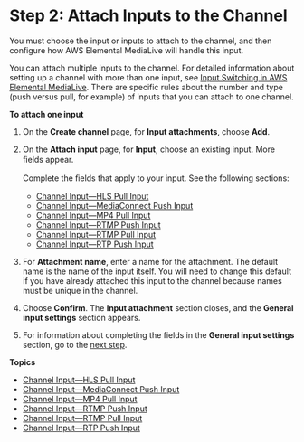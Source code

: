 # Step 2: Attach Inputs to the Channel<a name="creating-a-channel-step2"></a>

You must choose the input or inputs to attach to the channel, and then configure how AWS Elemental MediaLive will handle this input\. 

You can attach multiple inputs to the channel\. For detailed information about setting up a channel with more than one input, see [Input Switching in AWS Elemental MediaLive](scheduled-input-switching.md)\. There are specific rules about the number and type \(push versus pull, for example\) of inputs that you can attach to one channel\.

**To attach one input**

1. On the **Create channel** page, for **Input attachments**, choose **Add**\.

1. On the **Attach input** page, for **Input**, choose an existing input\. More ﬁelds appear\. 

   Complete the ﬁelds that apply to your input\. See the following sections:
   + [Channel Input—HLS Pull Input](input-hls-pull.md)
   + [Channel Input—MediaConnect Push Input](input-mediaconnect-push.md)
   + [Channel Input—MP4 Pull Input](input-mp4-pull.md)
   + [Channel Input—RTMP Push Input](input-rtmp-push.md)
   +  [Channel Input—RTMP Pull Input](input-rtmp-pull.md) 
   + [Channel Input—RTP Push Input](input-rtp-push.md) 

1. For **Attachment name**, enter a name for the attachment\. The default name is the name of the input itself\. You will need to change this default if you have already attached this input to the channel because names must be unique in the channel\.

1. Choose **Confirm**\. The **Input attachment** section closes, and the **General input settings** section appears\.

1. For information about completing the fields in the **General input settings** section, go to the [next step](creating-a-channel-step3.md)\.

**Topics**
+ [Channel Input—HLS Pull Input](input-hls-pull.md)
+ [Channel Input—MediaConnect Push Input](input-mediaconnect-push.md)
+ [Channel Input—MP4 Pull Input](input-mp4-pull.md)
+ [Channel Input—RTMP Push Input](input-rtmp-push.md)
+ [Channel Input—RTMP Pull Input](input-rtmp-pull.md)
+ [Channel Input—RTP Push Input](input-rtp-push.md)